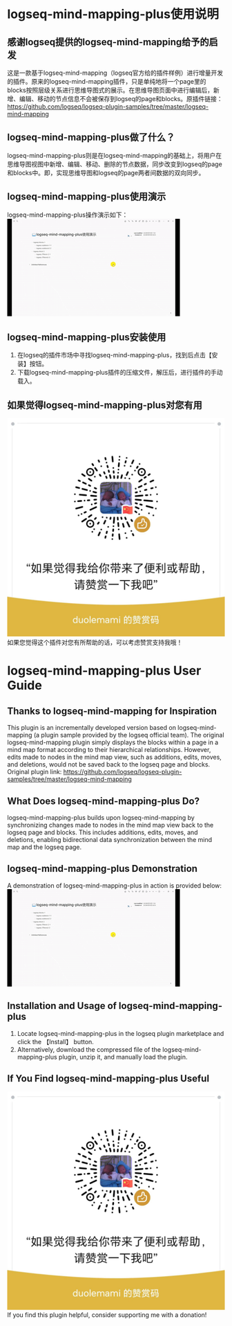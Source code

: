 # logseq-mind-mapping-plus使用说明
## 感谢logseq提供的logseq-mind-mapping给予的启发 
这是一款基于logseq-mind-mapping（logseq官方给的插件样例）进行增量开发的插件。原来的logseq-mind-mapping插件，只是单纯地将一个page里的blocks按照层级关系进行思维导图式的展示。在思维导图页面中进行编辑后，新增、编辑、移动的节点信息不会被保存到logseq的page和blocks。原插件链接：https://github.com/logseq/logseq-plugin-samples/tree/master/logseq-mind-mapping

## logseq-mind-mapping-plus做了什么？
logseq-mind-mapping-plus则是在logseq-mind-mapping的基础上，将用户在思维导图视图中新增、编辑、移动、删除的节点数据，同步改变到logseq的page和blocks中。即，实现思维导图和logseq的page两者间数据的双向同步。

## logseq-mind-mapping-plus使用演示
logseq-mind-mapping-plus操作演示如下：
![操作演示](assets/logseq-mind-mapping-plus使用演示.gif) 
## logseq-mind-mapping-plus安装使用
1. 在logseq的插件市场中寻找logseq-mind-mapping-plus，找到后点击【安装】按钮。
2. 下载logseq-mind-mapping-plus插件的压缩文件，解压后，进行插件的手动载入。

## 如果觉得logseq-mind-mapping-plus对您有用
![赞赏我](assets/supportMe.jpg)
如果您觉得这个插件对您有所帮助的话，可以考虑赞赏支持我哦！

# logseq-mind-mapping-plus User Guide
## Thanks to logseq-mind-mapping for Inspiration
This plugin is an incrementally developed version based on logseq-mind-mapping (a plugin sample provided by the logseq official team). The original logseq-mind-mapping plugin simply displays the blocks within a page in a mind map format according to their hierarchical relationships. However, edits made to nodes in the mind map view, such as additions, edits, moves, and deletions, would not be saved back to the logseq page and blocks. Original plugin link: https://github.com/logseq/logseq-plugin-samples/tree/master/logseq-mind-mapping

## What Does logseq-mind-mapping-plus Do?
logseq-mind-mapping-plus builds upon logseq-mind-mapping by synchronizing changes made to nodes in the mind map view back to the logseq page and blocks. This includes additions, edits, moves, and deletions, enabling bidirectional data synchronization between the mind map and the logseq page.

## logseq-mind-mapping-plus Demonstration
A demonstration of logseq-mind-mapping-plus in action is provided below:
![操作演示](assets/logseq-mind-mapping-plus使用演示.gif) 

## Installation and Usage of logseq-mind-mapping-plus
1. Locate logseq-mind-mapping-plus in the logseq plugin marketplace and click the 【Install】 button.
2. Alternatively, download the compressed file of the logseq-mind-mapping-plus plugin, unzip it, and manually load the plugin.

## If You Find logseq-mind-mapping-plus Useful
![赞赏我](assets/supportMe.jpg)
If you find this plugin helpful, consider supporting me with a donation!